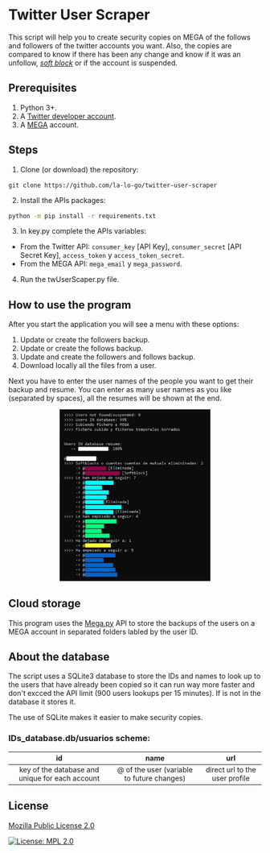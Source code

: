# Twitter User Scraper
This script will help you to create security copies on MEGA of the follows and followers of the twitter accounts you want. Also, the copies are compared to know if there has been any change and know if it was an unfollow, [*soft block*](https://www.urbandictionary.com/define.php?term=Soft%20Block) or if the account is suspended.

## Prerequisites

 1. Python 3+.
 2. A [Twitter developer account](https://developer.twitter.com/en).
 3. A [MEGA](https://mega.nz/) account.


## Steps

1. Clone (or download) the repository:
```
git clone https://github.com/la-lo-go/twitter-user-scraper
```
2. Install the APIs packages:
``` bash
python -m pip install -r requirements.txt
```
3. In key.py complete the APIs variables:

 - From the Twitter API: `consumer_key` [API Key], `consumer_secret` [API Secret Key], `access_token` y `access_token_secret`.
 - From the MEGA API: `mega_email` y `mega_password`.

4. Run the twUserScaper.py file.


## How to use the program
After you start the application you will see a menu with these options:

 1. Update or create the followers backup.
 2. Update or create the follows backup.
 3. Update and create the followers and follows backup.
 4. Download locally all the files from a user.

Next you have to enter the user names of the people you want to get their backup and resume. You can enter as many user names as you like (separated by spaces), all the resumes will be shown at the end.
<div align="center">
 <img src="./img/sampleExit.jpg" alt="sample the resume of the user" width="300"/>
</div>

## Cloud storage

This program uses the [Mega.py](https://pypi.org/project/mega.py/) API to store the backups of the users on a MEGA account in separated folders labled by the user ID.

## About the database

The script uses a SQLite3 database to store the IDs and names to look up to the users that have already been copied so it can run way more faster and don't excced the API limit (900 users lookups per 15 minutes). If is not in the database it stores it.

The use of SQLite makes it easier to make security copies.

### IDs_database.db/usuarios scheme:

| id |  name  |  url  |
|:--:|:------:|:-----:|
| key of the database and unique for each account| @ of the user  (variable to future changes) | direct url to the user profile |


## License
[Mozilla Public License 2.0](https://www.mozilla.org/en-US/MPL/2.0/)

[![License: MPL 2.0](https://img.shields.io/badge/License-MPL_2.0-brightgreen.svg)](https://www.mozilla.org/en-US/MPL/2.0/)

